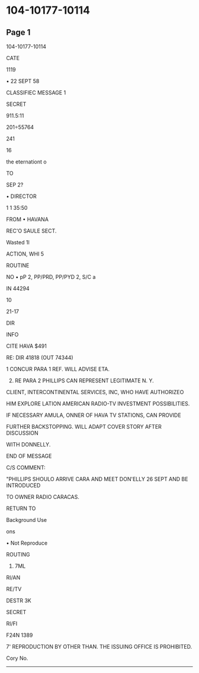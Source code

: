 # 104-10177-10114

## Page 1

104-10177-10114

CATE

1119

• 22 SEPT 58

CLASSIFIEC MESSAGE 1

SECRET

911.5:11

201÷55764

241

16

the eternationt o

TO

SEP 2?

• DIRECTOR

1 1 35:50

FROM • HAVANA

REC'O SAULE SECT.

Wasted 1l

ACTION, WHI 5

ROUTINE

NO • pP 2, PP/PRD, PP/PYD 2, S/C a

IN 44294

10

21-17

DIR

INFO

CITE HAVA $491

RE: DIR 41818 (OUT 74344)

1 CONCUR PARA 1 REF. WILL ADVISE ETA.

2. RE PARA 2 PHILLIPS CAN REPRESENT LEGITIMATE N. Y.

CLIENT, INTERCONTINENTAL SERVICES, INC, WHO HAVE AUTHORIZEO

HIM EXPLORE LATION AMERICAN RADIO-TV INVESTMENT POSSIBILITIES.

IF NECESSARY AMULA, ONNER OF HAVA TV STATIONS, CAN PROVIDE

FURTHER BACKSTOPPING. WILL ADAPT COVER STORY AFTER DISCUSSION

WITH DONNELLY.

END OF MESSAGE

C/S COMMENT:

"PHILLIPS SHOULO ARRIVE CARA AND MEET DON'ELLY 26 SEPT AND BE INTRODUCED

TO OWNER RADIO CARACAS.

RETURN TO

Background Use

ons

• Not Reproduce

ROUTING

1. 7ML

RI/AN

RE/TV

DESTR 3K

SECRET

RI/FI

F24N 1389

7' REPRODUCTION BY OTHER THAN. THE ISSUING OFFICE IS PROHIBITED.

Cory No.

---

